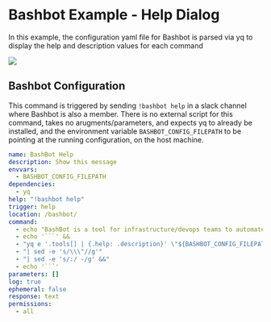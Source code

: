 # Bashbot Example - Help Dialog

In this example, the configuration yaml file for Bashbot is parsed via yq to display the help and description values for each command

<img src="https://i.imgur.com/sJxh2Qk.gif" />

## Bashbot Configuration

This command is triggered by sending `!bashbot help` in a slack channel where Bashbot is also a member. There is no external script for this command, takes no arugments/parameters, and expects yq to already be installed, and the environment variable `BASHBOT_CONFIG_FILEPATH` to be pointing at the running configuration, on the host machine.

```yaml
name: BashBot Help
description: Show this message
envvars:
  - BASHBOT_CONFIG_FILEPATH
dependencies:
  - yq
help: "!bashbot help"
trigger: help
location: /bashbot/
command:
  - echo "BashBot is a tool for infrastructure/devops teams to automate tasks triggered by slash-command-like declarative configuration" &&
  - echo '```' &&
  - "yq e '.tools[] | {.help: .description}' \"${BASHBOT_CONFIG_FILEPATH}\""
  - "| sed -e 's/\\\"//g'"
  - "| sed -e 's/:/ -/g' &&"
  - echo '```'
parameters: []
log: true
ephemeral: false
response: text
permissions:
  - all
```

